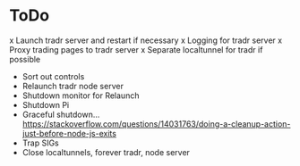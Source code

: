 
# ToDo
x Launch tradr server and restart if necessary
x Logging for tradr server
x Proxy trading pages to tradr server
 x Separate localtunnel for tradr if possible
* Sort out controls
 * Relaunch tradr node server
 * Shutdown monitor for Relaunch
 * Shutdown Pi
* Graceful shutdown...
 https://stackoverflow.com/questions/14031763/doing-a-cleanup-action-just-before-node-js-exits
 * Trap SIGs
 * Close localtunnels, forever tradr, node server
